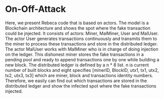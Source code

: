 # On-Off-Attack

Here, we present Rebeca code that is based on actors. The model is a Blockchain architecture and shows the spot where the fake transaction could be jnjected. It consists of actors: Miner, MalMiner, User and MalUser. The actor User generates transactions continuously and transmits them to the miner to process these transactions and store in the distributed ledger. The actor MalUser works with MalMiner who is in charge of doing injection on the ledger. This dishonest miner stores the fake transactions in a pending pool and ready to append transactions one by one while building a new block. The distributed ledger is defined by a n * 8 list. n is current number of built blocks and eight specifies [minerID, BlockID, utx1, tx1, utx2, tx2, utx3, tx3] which are miner, block and transactions identity numbers. Therefore, we easily can find out which transactions are stored in the distributed ledger and show the infected spot where the fake transactions injected.
